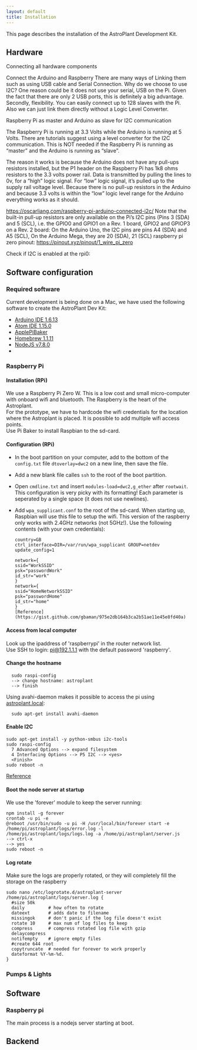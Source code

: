 ```yaml
---
layout: default
title: Installation
---
```


This page describes the installation of the AstroPlant Development Kit.

## Hardware
Connecting all hardware components

Connect the Arduino and Raspberry
There are many ways of Linking them such as using USB cable and Serial Connection. Why do we choose to use I2C? One reason could be it does not use your serial, USB on the Pi. Given the fact that there are only 2 USB ports, this is definitely a big advantage. Secondly, flexibility. You can easily connect up to 128 slaves with the Pi. Also we can just link them directly without a Logic Level Converter.

Raspberry Pi as master and Arduino as slave for I2C communication

The Raspberry Pi is running at 3.3 Volts while the Arduino is running at 5 Volts. There are tutorials suggest using a level converter for the I2C communication. This is NOT needed if the Raspberry Pi is running as “master” and the Arduino is running as “slave”.

The reason it works is because the Arduino does not have any pull-ups resistors installed, but the P1 header on the Raspberry Pi has 1k8 ohms resistors to the 3.3 volts power rail. Data is transmitted by pulling the lines to 0v, for a “high” logic signal. For “low” logic signal, it’s pulled up to the supply rail voltage level. Because there is no pull-up resistors in the Arduino and because 3.3 volts is within the “low” logic level range for the Arduino everything works as it should.

https://oscarliang.com/raspberry-pi-arduino-connected-i2c/
Note that the built-in pull-up resistors are only available on the Pi’s I2C pins (Pins 3 (SDA) and 5 (SCL), i.e. the GPIO0 and GPIO1 on a Rev. 1 board, GPIO2 and GPIOP3 on a Rev. 2 board:
On the Arduino Uno, the I2C pins are pins A4 (SDA) and A5 (SCL), On the Arduino Mega, they are 20 (SDA), 21 (SCL)
raspberry pi zero pinout: https://pinout.xyz/pinout/1_wire_pi_zero

Check if I2C is enabled at the rpi0:


## Software configuration

### Required software
Current development is being done on a Mac, we have used the following software to create the AstroPlant Dev Kit:
  - [Arduino IDE 1.6.13]()
  - [Atom IDE 1.15.0]()
  - [ApplePiBaker](https://www.tweaking4all.com/software/macosx-software/macosx-apple-pi-baker/)
  - [Homebrew 1.1.11]()
  - [NodeJS v7.8.0]()
  -

### Raspberry Pi

#### Installation (RPi)
We use a Raspberry Pi Zero W. This is a low cost and small micro-computer with onboard wifi and bluetooth. The Raspberry is the heart of the Astroplant.  
For the prototype, we have to hardcode the wifi credentials for the location where the Astroplant is placed. It is possible to add multiple wifi access points.  
Use Pi Baker to install Raspbian to the sd-card.  

#### Configuration (RPi)

  - In the boot partition on your computer, add to the bottom of the `config.txt` file `dtoverlay=dwc2` on a new line, then save the file.
  - Add a new blank file calles `ssh` to the root of the boot partition.
  - Open `cmdline.txt` and insert `modules-load=dwc2,g_ether` after `rootwait`. This configuration is very picky with its formatting! Each parameter is seperated by a single space (it does not use newlines).
  - Add `wpa_supplicant.conf` to the root of the sd-card. When starting up, Raspbian will use this file to setup the wifi. This version of the raspberry only works with 2.4GHz networks (not 5GHz!). Use the following contents (with your own credentials):

        country=GB
        ctrl_interface=DIR=/var/run/wpa_supplicant GROUP=netdev
        update_config=1

        network={
        ssid="WorkSSID"
        psk="passwordWork"
        id_str="work"
        }
        network={
        ssid="HomeNetworkSSID"
        psk="passwordHome"
        id_str="home"
        }
        [Reference](https://gist.github.com/gbaman/975e2db164b3ca2b51ae11e45e8fd40a)

#### Access from local computer
Look up the ipaddress of 'raspberrypi' in the router network list.  
Use SSH to login: pi@192.1.1.1 with the default password 'raspberry'.  

#### Change the hostname

      sudo raspi-config
      --> change hostname: astroplant
      --> finish

Using avahi-daemon makes it possible to access the pi using [astroplant.local](http://astroplant.local):

      sudo apt-get install avahi-daemon

#### Enable I2C
    sudo apt-get install -y python-smbus i2c-tools
    sudo raspi-config
      7 Advanced Options --> expand filesystem
      4 Interfacing Options --> P5 I2C --> <yes>
      <Finish>
    sudo reboot -n

  [Reference](https://learn.adafruit.com/adafruits-raspberry-pi-lesson-4-gpio-setup/configuring-i2c)

#### Boot the node server at startup
We use the 'forever' module to keep the server running:

    npm install -g forever
    crontab -u pi -e
    @reboot /usr/bin/sudo -u pi -H /usr/local/bin/forever start -e /home/pi/astroplant/logs/error.log -l /home/pi/astroplant/logs/logs.log -a /home/pi/astroplant/server.js
    --> ctrl-x
    --> yes
    sudo reboot -n

#### Log rotate
Make sure the logs are properly rotated, or they will completely fill the storage on the raspberry

    sudo nano /etc/logrotate.d/astroplant-server
    /home/pi/astroplant/logs/server.log {
      #size 50k
      daily         # how often to rotate
      dateext       # adds date to filename
      missingok     # don't panic if the log file doesn't exist
      rotate 10     # max num of log files to keep
      compress      # compress rotated log file with gzip
      delaycompress
      notifempty    # ignore empty files
      #create 644 root
      copytruncate  # needed for forever to work properly
      dateformat %Y-%m-%d.
    }

  ###

  ### Pumps & Lights


  ## Software
  ### Raspberry pi
  The main process is a nodejs server starting at boot.

## Backend
</div>

